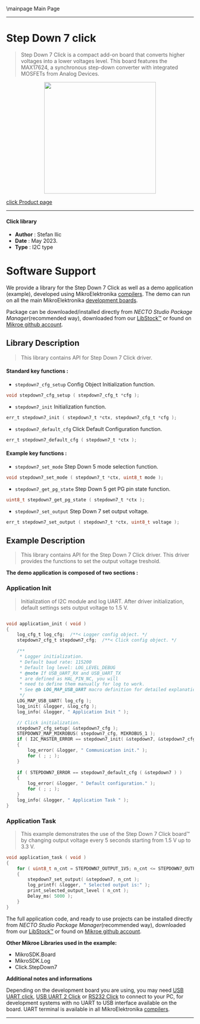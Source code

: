 \mainpage Main Page

---
# Step Down 7 click

> Step Down 7 Click is a compact add-on board that converts higher voltages into a lower voltages level. This board features the MAX17624, a synchronous step-down converter with integrated MOSFETs from Analog Devices.

<p align="center">
  <img src="https://download.mikroe.com/images/click_for_ide/stepdown7_click.png" height=300px>
</p>

[click Product page](https://www.mikroe.com/step-down-7-click)

---


#### Click library

- **Author**        : Stefan Ilic
- **Date**          : May 2023.
- **Type**          : I2C type


# Software Support

We provide a library for the Step Down 7 Click
as well as a demo application (example), developed using MikroElektronika
[compilers](https://www.mikroe.com/necto-studio).
The demo can run on all the main MikroElektronika [development boards](https://www.mikroe.com/development-boards).

Package can be downloaded/installed directly from *NECTO Studio Package Manager*(recommended way), downloaded from our [LibStock&trade;](https://libstock.mikroe.com) or found on [Mikroe github account](https://github.com/MikroElektronika/mikrosdk_click_v2/tree/master/clicks).

## Library Description

> This library contains API for Step Down 7 Click driver.

#### Standard key functions :

- `stepdown7_cfg_setup` Config Object Initialization function.
```c
void stepdown7_cfg_setup ( stepdown7_cfg_t *cfg );
```

- `stepdown7_init` Initialization function.
```c
err_t stepdown7_init ( stepdown7_t *ctx, stepdown7_cfg_t *cfg );
```

- `stepdown7_default_cfg` Click Default Configuration function.
```c
err_t stepdown7_default_cfg ( stepdown7_t *ctx );
```

#### Example key functions :

- `stepdown7_set_mode` Step Down 5 mode selection function.
```c
void stepdown7_set_mode ( stepdown7_t *ctx, uint8_t mode );
```

- `stepdown7_get_pg_state` Step Down 5 get PG pin state function.
```c
uint8_t stepdown7_get_pg_state ( stepdown7_t *ctx );
```

- `stepdown7_set_output` Step Down 7 set output voltage.
```c
err_t stepdown7_set_output ( stepdown7_t *ctx, uint8_t voltage );
```

## Example Description

> This library contains API for the Step Down 7 Click driver.
  This driver provides the functions to set the output voltage treshold.

**The demo application is composed of two sections :**

### Application Init

> Initialization of I2C module and log UART.
 After driver initialization, default settings sets output voltage to 1.5 V.

```c

void application_init ( void ) 
{
    log_cfg_t log_cfg;  /**< Logger config object. */
    stepdown7_cfg_t stepdown7_cfg;  /**< Click config object. */

    /** 
     * Logger initialization.
     * Default baud rate: 115200
     * Default log level: LOG_LEVEL_DEBUG
     * @note If USB_UART_RX and USB_UART_TX 
     * are defined as HAL_PIN_NC, you will 
     * need to define them manually for log to work. 
     * See @b LOG_MAP_USB_UART macro definition for detailed explanation.
     */
    LOG_MAP_USB_UART( log_cfg );
    log_init( &logger, &log_cfg );
    log_info( &logger, " Application Init " );

    // Click initialization.
    stepdown7_cfg_setup( &stepdown7_cfg );
    STEPDOWN7_MAP_MIKROBUS( stepdown7_cfg, MIKROBUS_1 );
    if ( I2C_MASTER_ERROR == stepdown7_init( &stepdown7, &stepdown7_cfg ) ) 
    {
        log_error( &logger, " Communication init." );
        for ( ; ; );
    }
    
    if ( STEPDOWN7_ERROR == stepdown7_default_cfg ( &stepdown7 ) )
    {
        log_error( &logger, " Default configuration." );
        for ( ; ; );
    }
    log_info( &logger, " Application Task " );
}

```

### Application Task

> This example demonstrates the use of the Step Down 7 Click board™ by changing 
  output voltage every 5 seconds starting from 1.5 V up to 3.3 V.

```c
void application_task ( void ) 
{
    for ( uint8_t n_cnt = STEPDOWN7_OUTPUT_1V5; n_cnt <= STEPDOWN7_OUTPUT_3V3; n_cnt++ )
    {
        stepdown7_set_output( &stepdown7, n_cnt );
        log_printf( &logger, " Selected output is:" );
        print_selected_output_level ( n_cnt );
        Delay_ms( 5000 );
    }
}
```

The full application code, and ready to use projects can be installed directly from *NECTO Studio Package Manager*(recommended way), downloaded from our [LibStock&trade;](https://libstock.mikroe.com) or found on [Mikroe github account](https://github.com/MikroElektronika/mikrosdk_click_v2/tree/master/clicks).

**Other Mikroe Libraries used in the example:**

- MikroSDK.Board
- MikroSDK.Log
- Click.StepDown7

**Additional notes and informations**

Depending on the development board you are using, you may need
[USB UART click](https://www.mikroe.com/usb-uart-click),
[USB UART 2 Click](https://www.mikroe.com/usb-uart-2-click) or
[RS232 Click](https://www.mikroe.com/rs232-click) to connect to your PC, for
development systems with no UART to USB interface available on the board. UART
terminal is available in all MikroElektronika
[compilers](https://shop.mikroe.com/compilers).

---
